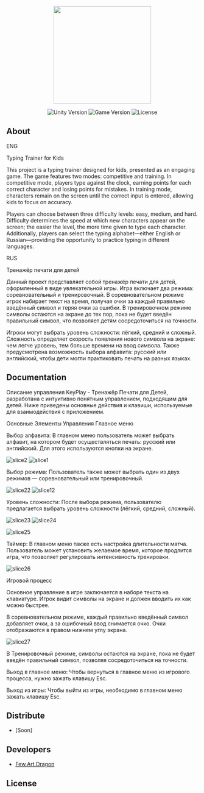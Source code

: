 <p align="center">
      <img src="https://github.com/user-attachments/assets/fa85873f-9f64-49c9-86d3-578d28e68846" width="256">
</p>

<p align="center">
   <img src="https://img.shields.io/badge/Engine-Unity%202022.3.42f1-8A2BE2" alt="Unity Version">
   <img src="https://img.shields.io/badge/Version-1.0-blue" alt="Game Version">
   <img src="https://img.shields.io/badge/License-MIT-green" alt="License">
</p>

## About
ENG

Typing Trainer for Kids

This project is a typing trainer designed for kids, presented as an engaging game. The game features two modes: competitive and training. In competitive mode, players type against the clock, earning points for each correct character and losing points for mistakes. In training mode, characters remain on the screen until the correct input is entered, allowing kids to focus on accuracy.

Players can choose between three difficulty levels: easy, medium, and hard. Difficulty determines the speed at which new characters appear on the screen; the easier the level, the more time given to type each character. Additionally, players can select the typing alphabet—either English or Russian—providing the opportunity to practice typing in different languages.

RUS

Тренажёр печати для детей

Данный проект представляет собой тренажёр печати для детей, оформленный в виде увлекательной игры. Игра включает два режима: соревновательный и тренировочный. В соревновательном режиме игрок набирает текст на время, получая очки за каждый правильно введённый символ и теряя очки за ошибки. В тренировочном режиме символы остаются на экране до тех пор, пока не будет введён правильный символ, что позволяет детям сосредоточиться на точности.

Игроки могут выбрать уровень сложности: лёгкий, средний и сложный. Сложность определяет скорость появления нового символа на экране: чем легче уровень, тем больше времени на ввод символа. Также предусмотрена возможность выбора алфавита: русский или английский, чтобы дети могли практиковать печать на разных языках.

## Documentation

Описание управления
KeyPlay - Тренажёр Печати для Детей, разработана с интуитивно понятным управлением, подходящим для детей. Ниже приведены основные действия и клавиши, используемые для взаимодействия с приложением.

Основные Элементы Управления
Главное меню

Выбор алфавита: В главном меню пользователь может выбрать алфавит, на котором будет осуществляться печать: русский или английский. Для этого используются кнопки на экране.

![slice2](https://github.com/user-attachments/assets/3059701b-cc87-400c-a91d-afa3775532e5)    ![slice1](https://github.com/user-attachments/assets/08dfdfbe-4538-4d5e-8825-1bfa8bbfbba0)

Выбор режима: Пользователь также может выбрать один из двух режимов — соревновательный или тренировочный. 

![slice22](https://github.com/user-attachments/assets/a0f63c61-198b-41aa-bc31-f839ece06445)    ![slice12](https://github.com/user-attachments/assets/c2acc4cd-e1e0-4b53-b755-deab93bc7f6a)

Уровень сложности: После выбора режима, пользователю предлагается выбрать уровень сложности (лёгкий, средний, сложный).

![slice23](https://github.com/user-attachments/assets/91f95ea4-65b3-41ba-a8b9-24f4c9331926)    ![slice24](https://github.com/user-attachments/assets/fbcf2765-009a-4d76-854e-eb8deed991b4)

![slice25](https://github.com/user-attachments/assets/3db823df-ecfa-47a8-bb28-2debba913580)

Таймер: В главном меню также есть настройка длительности матча. Пользователь может установить желаемое время, которое продлится игра, что позволяет регулировать интенсивность тренировки.

![slice26](https://github.com/user-attachments/assets/f5131148-c394-428b-89c4-feaeae395969)

Игровой процесс

Основное управление в игре заключается в наборе текста на клавиатуре. Игрок видит символы на экране и должен вводить их как можно быстрее.

В соревновательном режиме, каждый правильно введённый символ добавляет очки, а за ошибочный ввод снимается очко.
Очки отображаются в правом нижнем углу экрана.

![slice27](https://github.com/user-attachments/assets/e9333440-4785-4fb1-9f22-8261415f7ba5)

В Тренировочный режиме, символы остаются на экране, пока не будет введён правильный символ, позволяя сосредоточиться на точности.

Выход в главное меню: Чтобы вернуться в главное меню из игрового процесса, нужно зажать клавишу Esc.

Выход из игры: Чтобы выйти из игры, необходимо в главном меню зажать клавишу Esc.

## Distribute

- [Soon]

## Developers

- [Few.Art.Dragon](https://github.com/Few-Art-Dragon)

## License
